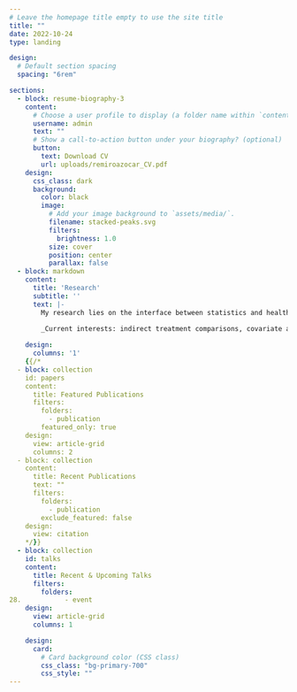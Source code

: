 ```yaml
---
# Leave the homepage title empty to use the site title
title: ""
date: 2022-10-24
type: landing

design:
  # Default section spacing
  spacing: "6rem"

sections:
  - block: resume-biography-3
    content:
      # Choose a user profile to display (a folder name within `content/authors/`)
      username: admin
      text: ""
      # Show a call-to-action button under your biography? (optional)
      button:
        text: Download CV
        url: uploads/remiroazocar_CV.pdf
    design:
      css_class: dark
      background:
        color: black
        image:
          # Add your image background to `assets/media/`.
          filename: stacked-peaks.svg
          filters:
            brightness: 1.0
          size: cover
          position: center
          parallax: false
  - block: markdown
    content:
      title: 'Research'
      subtitle: ''
      text: |-
        My research lies on the interface between statistics and health technology assessment, involving both methodological and applied problems. My primary interests are the development of statistical methodology to compare treatments in the absence of head-to-head clinical trials, adjusting for differences in patient populations and overcoming limited access to subject-level data.

        _Current interests: indirect treatment comparisons, covariate adjustment, transportability, estimands_
        
    design:
      columns: '1'
    {{/* 
  - block: collection
    id: papers
    content:
      title: Featured Publications
      filters:
        folders:
          - publication
        featured_only: true
    design:
      view: article-grid
      columns: 2
  - block: collection
    content:
      title: Recent Publications
      text: ""
      filters:
        folders:
          - publication
        exclude_featured: false
    design:
      view: citation
    */}}
  - block: collection
    id: talks
    content:
      title: Recent & Upcoming Talks
      filters:
        folders:
28.           - event
    design:
      view: article-grid
      columns: 1

    design:
      card:
        # Card background color (CSS class)
        css_class: "bg-primary-700"
        css_style: ""
---
```

